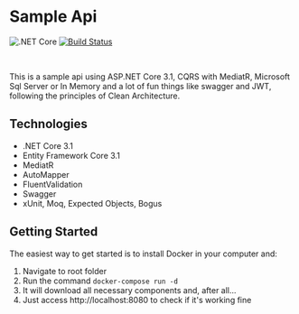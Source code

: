 # Sample Api
![.NET Core](https://github.com/dirocchini/sample-api/workflows/.NET%20Core/badge.svg) [![Build Status](https://rocchini.visualstudio.com/SampleApi/_apis/build/status/dirocchini.sample-api?branchName=master)](https://rocchini.visualstudio.com/SampleApi/_build/latest?definitionId=1&branchName=master)

<br/>

This is a sample api using ASP.NET Core 3.1, CQRS with MediatR, Microsoft Sql Server or In Memory and a lot of fun things like swagger and JWT, following the principles of Clean Architecture. 

## Technologies
* .NET Core 3.1
* Entity Framework Core 3.1
* MediatR
* AutoMapper
* FluentValidation
* Swagger
* xUnit, Moq, Expected Objects, Bogus

## Getting Started
The easiest way to get started is to install Docker in your computer and:

1. Navigate to root folder
2. Run the command `docker-compose run -d`
3. It will download all necessary components and, after all...
4. Just access http://localhost:8080 to check if it's working fine

